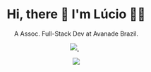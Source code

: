 <h1 align='center'>
  Hi, there 👋 I'm Lúcio 👨‍💻
</h1>

<p align='center'>
  A Assoc. Full-Stack Dev at Avanade Brazil.
</p>

<p align='center'>
<a href="https://www.linkedin.com/in/lucioaraujo/">
    <img src="https://img.shields.io/badge/linkedin-%230077B5.svg?&style=for-the-badge&logo=linkedin&logoColor=white"/>
</a>&nbsp;&nbsp;
</p>


<!--<p align=''>
 <a href="#"><img src="https://github-readme-stats.vercel.app/api?username=lucio-araujo&show_icons=true&theme=radical"></a>
</p>-->

<p align='center'>
  <a href="#"><img src="https://github-readme-stats.vercel.app/api/top-langs/?username=lucio-araujo"></a>
</p>

<!--
**lucio-araujo/lucio-araujo** is a ✨ _special_ ✨ repository because its `README.md` (this file) appears on your GitHub profile.

Here are some ideas to get you started:

- 🔭 I’m currently working on ...
- 🌱 I’m currently learning ...
- 👯 I’m looking to collaborate on ...
- 🤔 I’m looking for help with ...
- 💬 Ask me about ...
- 📫 How to reach me: ...
- 😄 Pronouns: ...
- ⚡ Fun fact: ...
-->
